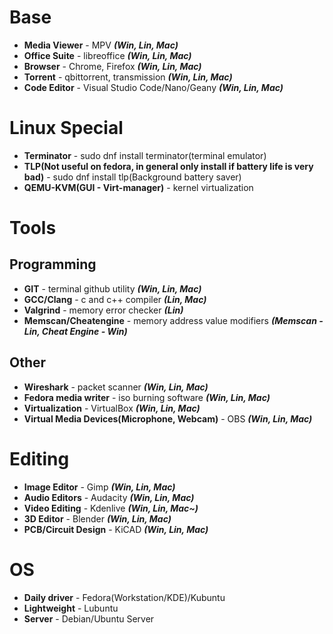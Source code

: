 # Base
* **Media Viewer** - MPV ***(Win, Lin, Mac)***
* **Office Suite** - libreoffice ***(Win, Lin, Mac)***
* **Browser** - Chrome, Firefox ***(Win, Lin, Mac)***
* **Torrent** - qbittorrent, transmission ***(Win, Lin, Mac)***
* **Code Editor** - Visual Studio Code/Nano/Geany ***(Win, Lin, Mac)***

# Linux Special
* **Terminator** - sudo dnf install terminator(terminal emulator)
* **TLP(Not useful on fedora, in general only install if battery life is very bad)** - sudo dnf install tlp(Background battery saver)
* **QEMU-KVM(GUI - Virt-manager)** - kernel virtualization

# Tools
## Programming
* **GIT** - terminal github utility ***(Win, Lin, Mac)***
* **GCC/Clang** - c and c++ compiler ***(Lin, Mac)***
* **Valgrind** - memory error checker ***(Lin)***
* **Memscan/Cheatengine** - memory address value modifiers ***(Memscan - Lin, Cheat Engine - Win)***
## Other
* **Wireshark** - packet scanner ***(Win, Lin, Mac)***
* **Fedora media writer** - iso burning software ***(Win, Lin, Mac)***
* **Virtualization** -  VirtualBox ***(Win, Lin, Mac)***
* **Virtual Media Devices(Microphone, Webcam)** - OBS ***(Win, Lin, Mac)***

# Editing
* **Image Editor** - Gimp ***(Win, Lin, Mac)***
* **Audio Editors** - Audacity ***(Win, Lin, Mac)***
* **Video Editing** - Kdenlive ***(Win, Lin, Mac~)***
* **3D Editor** - Blender ***(Win, Lin, Mac)***
* **PCB/Circuit Design** - KiCAD ***(Win, Lin, Mac)***

# OS
* **Daily driver** - Fedora(Workstation/KDE)/Kubuntu
* **Lightweight** - Lubuntu
* **Server** - Debian/Ubuntu Server
